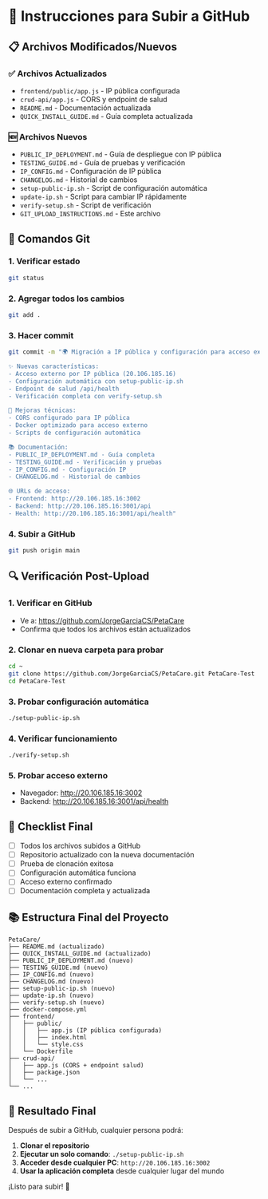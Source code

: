 # 🚀 Instrucciones para Subir a GitHub

## 📋 Archivos Modificados/Nuevos

### ✅ Archivos Actualizados
- `frontend/public/app.js` - IP pública configurada
- `crud-api/app.js` - CORS y endpoint de salud
- `README.md` - Documentación actualizada
- `QUICK_INSTALL_GUIDE.md` - Guía completa actualizada

### 🆕 Archivos Nuevos
- `PUBLIC_IP_DEPLOYMENT.md` - Guía de despliegue con IP pública
- `TESTING_GUIDE.md` - Guía de pruebas y verificación
- `IP_CONFIG.md` - Configuración de IP pública
- `CHANGELOG.md` - Historial de cambios
- `setup-public-ip.sh` - Script de configuración automática
- `update-ip.sh` - Script para cambiar IP rápidamente
- `verify-setup.sh` - Script de verificación
- `GIT_UPLOAD_INSTRUCTIONS.md` - Este archivo

## 🔄 Comandos Git

### 1. Verificar estado
```bash
git status
```

### 2. Agregar todos los cambios
```bash
git add .
```

### 3. Hacer commit
```bash
git commit -m "🌍 Migración a IP pública y configuración para acceso externo

✨ Nuevas características:
- Acceso externo por IP pública (20.106.185.16)
- Configuración automática con setup-public-ip.sh
- Endpoint de salud /api/health
- Verificación completa con verify-setup.sh

🔧 Mejoras técnicas:
- CORS configurado para IP pública
- Docker optimizado para acceso externo
- Scripts de configuración automática

📚 Documentación:
- PUBLIC_IP_DEPLOYMENT.md - Guía completa
- TESTING_GUIDE.md - Verificación y pruebas
- IP_CONFIG.md - Configuración IP
- CHANGELOG.md - Historial de cambios

🌐 URLs de acceso:
- Frontend: http://20.106.185.16:3002
- Backend: http://20.106.185.16:3001/api
- Health: http://20.106.185.16:3001/api/health"
```

### 4. Subir a GitHub
```bash
git push origin main
```

## 🔍 Verificación Post-Upload

### 1. Verificar en GitHub
- Ve a: https://github.com/JorgeGarciaCS/PetaCare
- Confirma que todos los archivos están actualizados

### 2. Clonar en nueva carpeta para probar
```bash
cd ~
git clone https://github.com/JorgeGarciaCS/PetaCare.git PetaCare-Test
cd PetaCare-Test
```

### 3. Probar configuración automática
```bash
./setup-public-ip.sh
```

### 4. Verificar funcionamiento
```bash
./verify-setup.sh
```

### 5. Probar acceso externo
- Navegador: http://20.106.185.16:3002
- Backend: http://20.106.185.16:3001/api/health

## 🎯 Checklist Final

- [ ] Todos los archivos subidos a GitHub
- [ ] Repositorio actualizado con la nueva documentación
- [ ] Prueba de clonación exitosa
- [ ] Configuración automática funciona
- [ ] Acceso externo confirmado
- [ ] Documentación completa y actualizada

## 📚 Estructura Final del Proyecto

```
PetaCare/
├── README.md (actualizado)
├── QUICK_INSTALL_GUIDE.md (actualizado)
├── PUBLIC_IP_DEPLOYMENT.md (nuevo)
├── TESTING_GUIDE.md (nuevo)
├── IP_CONFIG.md (nuevo)
├── CHANGELOG.md (nuevo)
├── setup-public-ip.sh (nuevo)
├── update-ip.sh (nuevo)
├── verify-setup.sh (nuevo)
├── docker-compose.yml
├── frontend/
│   ├── public/
│   │   ├── app.js (IP pública configurada)
│   │   ├── index.html
│   │   └── style.css
│   └── Dockerfile
├── crud-api/
│   ├── app.js (CORS + endpoint salud)
│   ├── package.json
│   └── ...
└── ...
```

## 🌟 Resultado Final

Después de subir a GitHub, cualquier persona podrá:

1. **Clonar el repositorio**
2. **Ejecutar un solo comando**: `./setup-public-ip.sh`
3. **Acceder desde cualquier PC**: `http://20.106.185.16:3002`
4. **Usar la aplicación completa** desde cualquier lugar del mundo

¡Listo para subir! 🚀
